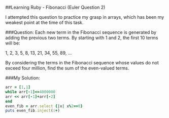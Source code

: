##Learning Ruby - Fibonacci (Euler Question 2)

I attempted this question to practice my grasp in arrays, which has been my weakest point at the time of this task.

###Question:
Each new term in the Fibonacci sequence is generated by adding the previous two terms. By starting with 1 and 2, the first 10 terms will be:

1, 2, 3, 5, 8, 13, 21, 34, 55, 89, ...

By considering the terms in the Fibonacci sequence whose values do not exceed four million, find the sum of the even-valued terms.


###My Solution:
```ruby
arr = [1,1]
while arr[-1]<=4000000
arr << arr[-1]+arr[-2]
end
even_fib = arr.select {|x| x%2==0}
puts even_fib.inject(:+)


```

